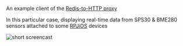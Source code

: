 An example client of the [Redis-to-HTTP proxy](https://github.com/rpj/rhp)

In this particular case, displaying real-time data from SPS30 & BME280 sensors attached to some [RPJiOS](https://github.com/rpj/rpi) devices

![short screencast](http://static.rpjios.com/rhp-client.gif)
